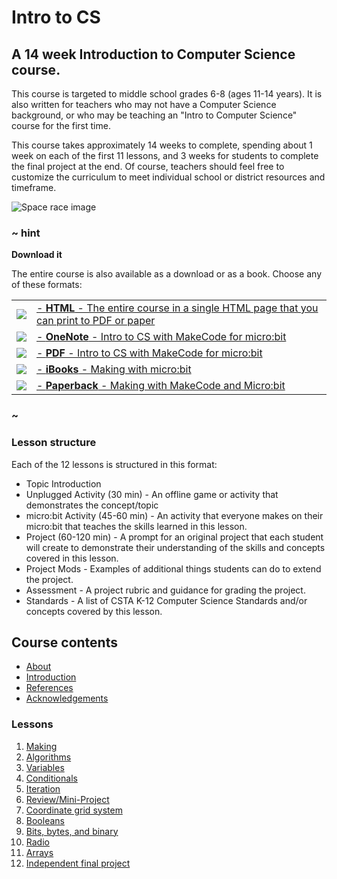 # Intro to CS

## A 14 week Introduction to Computer Science course.

This course is targeted to middle school grades 6-8 (ages 11-14 years). It is also written for teachers who may not have a Computer Science background, or who may be teaching an "Intro to Computer Science" course for the first time.

This course takes approximately 14 weeks to complete, spending about 1 week on each of the first 11 lessons, and 3 weeks for students to complete the final project at the end. Of course, teachers should feel free to customize the curriculum to meet individual school or district resources and timeframe.

![Space race image](/static/courses/csintro.jpg)

### ~ hint

**Download it**

The entire course is also available as a download or as a book. Choose any of these formats:

|                                                                                                                                                                          |                                                                                                                                                                   |
| ------------------------------------------------------------------------------------------------------------------------------------------------------------------------ | ----------------------------------------------------------------------------------------------------------------------------------------------------------------- |
| [![](/static/courses/csintro/icons/html-24x24.png)](/--docs#book:/courses/csintro/SUMMARY)                                                                               | [- **HTML** - The entire course in a single HTML page that you can print to PDF or paper](/--docs#book:/courses/csintro/SUMMARY)                                  |
| [![](/static/courses/csintro/icons/microsoft-onenote-24x24.png)](https://aka.ms/MakeCodeforMicroBitNotebook)                                                             | [- **OneNote** - Intro to CS with MakeCode for micro:bit](https://aka.ms/MakeCodeforMicroBitNotebook)                                                             |
| [![](/static/courses/csintro/icons/adobe-pdf-file-icon-24x24.png)](https://1drv.ms/b/s!AqsgsTyHBmRBgQ1Fjzm5y5wKG75M)                                                     | [- **PDF** - Intro to CS with MakeCode for micro:bit](https://1drv.ms/b/s!AqsgsTyHBmRBgQ1Fjzm5y5wKG75M)                                                           |
| [![](/static/courses/csintro/icons/apple-itunes-ibook-24x24.png)](https://itunes.apple.com/us/book/making-with-micro-bit/id1255260221?mt=11)                             | [- **iBooks** - Making with micro:bit](https://itunes.apple.com/us/book/making-with-micro-bit/id1255260221?mt=11)                                                 |
| [![](/static/courses/csintro/icons/paperback-book-24x24.png)](http://www.lulu.com/shop/mary-douglas-kiang/making-with-makecode-microbit/paperback/product-23457217.html) | [- **Paperback** - Making with MakeCode and Micro:bit](http://www.lulu.com/shop/mary-douglas-kiang/making-with-makecode-microbit/paperback/product-23457217.html) |

### ~

### Lesson structure

Each of the 12 lessons is structured in this format:

* Topic Introduction
* Unplugged Activity (30 min) - An offline game or activity that demonstrates the concept/topic
* micro:bit Activity (45-60 min) - An activity that everyone makes on their micro:bit that teaches the skills learned in this lesson.
* Project (60-120 min) - A prompt for an original project that each student will create to demonstrate their understanding of the skills and concepts covered in this lesson.
* Project Mods - Examples of additional things students can do to extend the project.
* Assessment - A project rubric and guidance for grading the project.
* Standards - A list of CSTA K-12 Computer Science Standards and/or concepts covered by this lesson.

## Course contents

* [About](/courses/csintro/about)
* [Introduction](/courses/csintro/introduction)
* [References](/courses/csintro/references)
* [Acknowledgements](/courses/csintro/acknowledgements)

### Lessons

1. [Making](/courses/csintro/making)
2. [Algorithms](/courses/csintro/algorithms) 
3. [Variables](/courses/csintro/variables) 
4. [Conditionals](/courses/csintro/conditionals)
5. [Iteration](/courses/csintro/iteration) 
6. [Review/Mini-Project](/courses/csintro/miniproject)
7. [Coordinate grid system](/courses/csintro/coordinates)
8. [Booleans](/courses/csintro/booleans)
9. [Bits, bytes, and binary](/courses/csintro/binary)
10. [Radio](/courses/csintro/radio)
11. [Arrays](/courses/csintro/arrays)
12. [Independent final project](/courses/csintro/finalproject)